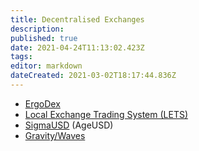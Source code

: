 ```yaml
---
title: Decentralised Exchanges
description: 
published: true
date: 2021-04-24T11:13:02.423Z
tags: 
editor: markdown
dateCreated: 2021-03-02T18:17:44.836Z
---
```


- [ErgoDex](/ErgoSwap)
- [Local Exchange Trading System (LETS)](/dex/Local-Exchange-Trading-System)
- [SigmaUSD](/SigmaUSD) (AgeUSD)
- [Gravity/Waves](gravity)